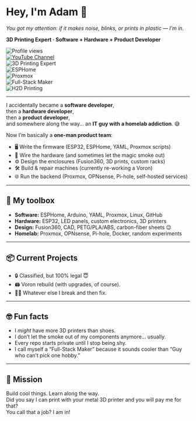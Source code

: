 # Hey, I'm Adam 👋  

*You got my attention: if it makes noise, blinks, or prints in plastic — I’m in.*  

**3D Printing Expert · Software + Hardware + Product Developer**  

![Profile views](https://komarev.com/ghpvc/?username=AdamDeBeers&label=Profile%20views)  
[![YouTube Channel](https://img.shields.io/badge/YouTube-Subscribe-red?logo=youtube&logoColor=white)](https://www.youtube.com/@AdamDeBeers)  
![3D Printing Expert](https://img.shields.io/badge/3D%20Printing-Expert-orange?logo=3dprint&logoColor=white)  
![ESPHome](https://img.shields.io/badge/ESPHome-blue?logo=esphome&logoColor=white)  
![Proxmox](https://img.shields.io/badge/Proxmox-black?logo=proxmox&logoColor=E57000)  
![Full-Stack Maker](https://img.shields.io/badge/Full--Stack-Maker-green)  
![H2D Printing](https://img.shields.io/badge/H2D-Printing-purple)  

---

I accidentally became a **software developer**,  
then a **hardware developer**,  
then a **product developer**,  
and somewhere along the way… an **IT guy with a homelab addiction**. 😅  

Now I’m basically a **one-man product team**:
- 🖥️ Write the firmware (ESP32, ESPHome, YAML, Proxmox scripts)  
- 🔌 Wire the hardware (and sometimes let the magic smoke out)  
- ⚙️ Design the enclosures (Fusion360, 3D prints, custom racks)  
- 🛠️ Build & repair machines (currently re-working a Voron)  
- 🌐 Run the backend (Proxmox, OPNsense, Pi-hole, self-hosted services)  

---

## 🧰 My toolbox
- **Software:** ESPHome, Arduino, YAML, Proxmox, Linux, GitHub  
- **Hardware:** ESP32, LED panels, custom electronics, 3D printers  
- **Design:** Fusion360, CAD, PETG/PLA/ABS, carbon-fiber sheets 😉  
- **Homelab:** Proxmox, OPNsense, Pi-hole, Docker, random experiments  

---

## 📦 Current Projects
- 🔒 Classified, but 100% legal 😇  
- 🖨️ Voron rebuild (with upgrades, of course).  
- 🧑‍🔬 Whatever else I break and then fix.  

---

## 🤓 Fun facts
- I *might* have more 3D printers than shoes.  
- I don’t let the smoke out of my components anymore… usually.  
- Every repo starts private until I stop being shy.  
- I call myself a “Full-Stack Maker” because it sounds cooler than “Guy who can’t pick one hobby.”  

---

## 🚀 Mission
Build cool things. Learn along the way.  
Did you say I can print with your metal 3D printer and you will pay me for that?  
You call that a job? I am in!  
